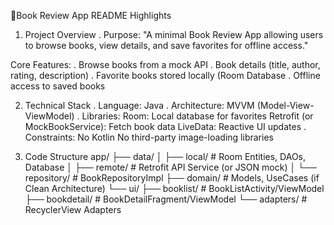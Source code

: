 📱Book Review App README Highlights
1. Project Overview
 . Purpose:
  "A minimal Book Review App allowing users to browse books, view details, and save favorites for offline access."

  Core Features:
   . Browse books from a mock API
   . Book details (title, author, rating, description)
   . Favorite books stored locally (Room Database
   . Offline access to saved books

2. Technical Stack
   . Language: Java
   . Architecture: MVVM (Model-View-ViewModel)
   . Libraries:
       Room: Local database for favorites
       Retrofit (or MockBookService): Fetch book data
       LiveData: Reactive UI updates
   . Constraints:
       No Kotlin
       No third-party image-loading libraries

3. Code Structure
app/
├── data/
│   ├── local/          # Room Entities, DAOs, Database
│   ├── remote/         # Retrofit API Service (or JSON mock)
│   └── repository/     # BookRepositoryImpl
├── domain/             # Models, UseCases (if Clean Architecture)
└── ui/
    ├── booklist/       # BookListActivity/ViewModel
    ├── bookdetail/     # BookDetailFragment/ViewModel
    └── adapters/       # RecyclerView Adapters

 
